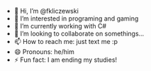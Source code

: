 - 👋 Hi, I’m @fkliczewski
- 👀 I’m interested in programing and gaming
- 🌱 I’m currently working with C#
- 💞️ I’m looking to collaborate on somethings...
- 📫 How to reach me: just text me :p
- 😄 Pronouns: he/him
- ⚡ Fun fact: I am ending my studies!

<!---
fkliczewski/fkliczewski is a ✨ special ✨ repository because its `README.md` (this file) appears on your GitHub profile.
You can click the Preview link to take a look at your changes.
--->
